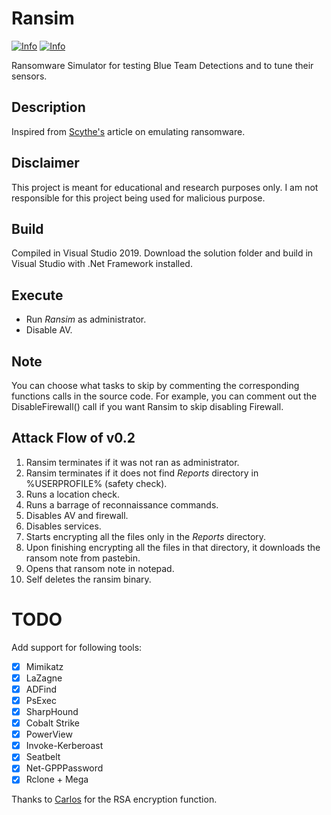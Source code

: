 # Ransim

[![Info](https://img.shields.io/static/v1?label=Ransomware&message=Simulator&color=crimson)](https://shields.io/)
[![Info](https://img.shields.io/static/v1?label=.Net%20Framework&message=C%20Sharp&color=863CA6)](https://shields.io/)

Ransomware Simulator for testing Blue Team Detections and to tune their sensors.

## Description

Inspired from [Scythe's](https://scythe.webflow.io/library/threatthursday-ransomware) article on emulating ransomware.

## Disclaimer

This project is meant for educational and research purposes only. I am not responsible for this project being used for malicious purpose.

## Build

Compiled in Visual Studio 2019. Download the solution folder and build in Visual Studio with .Net Framework installed.

## Execute

- Run *Ransim* as administrator.
- Disable AV.

## Note

You can choose what tasks to skip by commenting the corresponding functions calls in the source code.
For example, you can comment out the DisableFirewall() call if you want Ransim to skip disabling Firewall.

## Attack Flow of v0.2

1. Ransim terminates if it was not ran as administrator.
2. Ransim terminates if it does not find *Reports* directory in %USERPROFILE% (safety check).
3. Runs a location check.
4. Runs a barrage of reconnaissance commands.
5. Disables AV and firewall.
6. Disables services.
7. Starts encrypting all the files only in the *Reports* directory.
8. Upon finishing encrypting all the files in that directory, it downloads the ransom note from pastebin.
9. Opens that ransom note in notepad.
10. Self deletes the ransim binary.

# TODO

Add support for following tools:

- [x] Mimikatz
- [x] LaZagne
- [x] ADFind
- [x] PsExec
- [x] SharpHound
- [x] Cobalt Strike
- [x] PowerView
- [x] Invoke-Kerberoast
- [x] Seatbelt
- [x] Net-GPPPassword
- [x] Rclone + Mega

Thanks to [Carlos](https://github.com/sdkcarlos) for the RSA encryption function.
